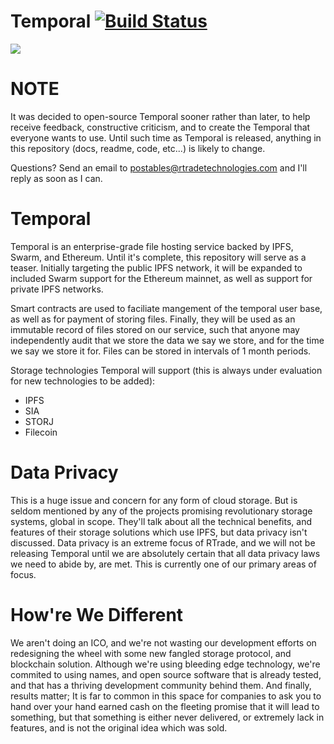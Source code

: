# Temporal [![Build Status](https://travis-ci.com/RTradeLtd/Temporal.svg?token=gDSF5EBqJK8E2W8NbsUS&branch=master)](https://travis-ci.com/RTradeLtd/Temporal)


![](https://i.imgflip.com/29m9ch.jpg)


# NOTE

It was decided to open-source Temporal sooner rather than later, to help receive feedback, constructive criticism, and to create the Temporal that everyone wants to use.
Until such time as Temporal is released, anything in this repository (docs, readme, code, etc...) is likely to change. 

Questions? Send an email to postables@rtradetechnologies.com and I'll reply as soon as I can.

# Temporal

Temporal is an enterprise-grade file hosting service backed by IPFS, Swarm, and Ethereum. Until it's complete, this repository will serve as a teaser.
Initially targeting the public IPFS network, it will be expanded to included Swarm support for the Ethereum mainnet, as well as support for private IPFS networks. 

Smart contracts are used to faciliate mangement of the temporal user base, as well as for payment of storing files. Finally, they will be used as an immutable record of files stored on our service, such that anyone may independently audit that we store the data we say we store, and for the time we say we store it for. Files can be stored in intervals of 1 month periods.

Storage technologies Temporal will support (this is always under evaluation for new technologies to be added):
* IPFS
* SIA
* STORJ
* Filecoin

# Data Privacy

This is a huge issue and concern for any form of cloud storage. But is seldom mentioned by any of the projects promising revolutionary storage systems, global in scope. They'll talk about all the technical benefits, and features of their storage solutions which use IPFS, but data privacy isn't discussed. Data privacy is an extreme focus of RTrade, and we will not be releasing Temporal until we are absolutely certain that all data privacy laws we need to abide by, are met. This is currently one of our primary areas of focus.

# How're We Different

We aren't doing an ICO,  and we're not wasting our development efforts on redesigning the wheel with some new fangled storage protocol, and blockchain solution. Although we're using bleeding edge technology, we're commited to using names, and open source software that is already tested, and that has a thriving development community behind them. And finally, results matter; It is far to common in this space for companies to ask you to hand over your hand earned cash on the fleeting promise that it will lead to something, but that something is either never delivered, or extremely lack in features, and is not the original idea which was sold.
